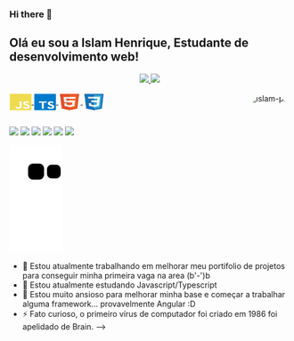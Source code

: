 ### Hi there 👋

## Olá eu sou a Islam Henrique, Estudante de desenvolvimento web!

<div align="center">
  <a href="https://github.com/ZugaikotsuOne">
  <img height="180em" src="https://github-readme-stats.vercel.app/api?username=ZugaikotsuOne&show_icons=true&theme=tokyonight&include_all_commits=true&count_private=true"/>
  <img height="180em" src="https://github-readme-stats.vercel.app/api/top-langs/?username=ZugaikotsuOne&layout=compact&langs_count=7&theme=tokyonight"/>
</div>
<div style="display: inline_block"><br>
  <img align="center" alt="Islam-Js" height="30" width="40" src="https://raw.githubusercontent.com/devicons/devicon/master/icons/javascript/javascript-plain.svg">
  <img align="center" alt="Islam-Ts" height="30" width="40" src="https://raw.githubusercontent.com/devicons/devicon/master/icons/typescript/typescript-plain.svg">
  <img align="center" alt="Islam-HTML" height="30" width="40" src="https://raw.githubusercontent.com/devicons/devicon/master/icons/html5/html5-original.svg">
  <img align="center" alt="Islam-CSS" height="30" width="40" src="https://raw.githubusercontent.com/devicons/devicon/master/icons/css3/css3-original.svg">
  <img align="right" alt="Islam-pic" height="150" style="border-radius:50px;" src="https://avatars.githubusercontent.com/u/101014042?v=4">
</div>
  
  ##
 
<div> 
  <a href="https://www.instagram.com/zugaikotsuone/" target="_blank"><img src="https://img.shields.io/badge/-Instagram-%23E4405F?style=for-the-badge&logo=instagram&logoColor=white" target="_blank"></a>
 	<a href="https://www.twitch.tv/macaraoinstantaneo" target="_blank"><img src="https://img.shields.io/badge/Twitch-9146FF?style=for-the-badge&logo=twitch&logoColor=white" target="_blank"></a>
 <a href="https://discord.gg/rdcMrvZ3sU" target="_blank"><img src="https://img.shields.io/badge/Discord-7289DA?style=for-the-badge&logo=discord&logoColor=white" target="_blank"></a> 
  <a href = "mailto:hsantanasilva@hotmail.com"><img src="https://img.shields.io/badge/-Gmail-%23333?style=for-the-badge&logo=gmail&logoColor=white" target="_blank"></a>
  <a href="https://www.linkedin.com/in/islamhenrique/-45875016a" target="_blank"><img src="https://img.shields.io/badge/-LinkedIn-%230077B5?style=for-the-badge&logo=linkedin&logoColor=white" target="_blank"></a> 
  <ahref="https://api.whatsapp.com/send? 1=pt_BR&phone=5511988528041" target="_blank"><img src="https://img.shields.io/badge/WhatsApp-25D366?style=for-the-badge&logo=whatsapp&logoColor=white" target="_blank"></a>
 
  ![Snake animation](https://github.com/rafaballerini/rafaballerini/blob/output/github-contribution-grid-snake.svg)
 
</div>


- 🔭 Estou atualmente trabalhando em melhorar meu portifolio de projetos para conseguir minha primeira vaga na area (b'-')b
- 🌱 Estou atualmente estudando Javascript/Typescript
- 🤔 Estou muito ansioso para melhorar minha base e começar a trabalhar alguma framework... provavelmente Angular :D
- ⚡ Fato curioso, o primeiro vírus de computador foi criado em 1986 foi apelidado de Brain.
-->
